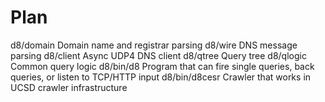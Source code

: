# Plan

d8/domain       Domain name and registrar parsing
d8/wire         DNS message parsing
d8/client       Async UDP4 DNS client
d8/qtree        Query tree
d8/qlogic       Common query logic
d8/bin/d8       Program that can fire single queries, back queries, or listen to TCP/HTTP input
d8/bin/d8cesr   Crawler that works in UCSD crawler infrastructure
